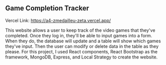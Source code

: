 ## Game Completion Tracker

Vercel Link: https://a4-zmedailleu-zeta.vercel.app/

This website allows a user to keep track of the video games that they've completed. Once they log in, they'll be able to input games into a form. When they do, the database will update and a table will show which games they've input. Then the user can modify or delete data in the table as they please. For this project, I used React components, React Bootstrap as the framework, MongoDB, Express, and Local Strategy to create the website.